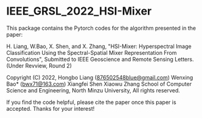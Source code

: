 # IEEE_GRSL_2022_HSI-Mixer

This package contains the Pytorch codes for the algorithm presented in the paper:

H. Liang, W.Bao, X. Shen, and X. Zhang, "HSI-Mixer: Hyperspectral Image Classification Using the Spectral-Spatial Mixer Representation From Convolutions", Submitted to IEEE Geoscience and Remote Sensing Letters. (Under Revview, Round 2)

Copyright (C) 2022, Hongbo Liang (876502548blue@gmail.com) Wenxing Bao* (bwx71@163.com) Xiangfei Shen Xiaowu Zhang School of Computer Science and Engineering, North Minzu University, All rights reserved.

If you find the code helpful, please cite the paper once this paper is accepted. Thanks for your interest!



